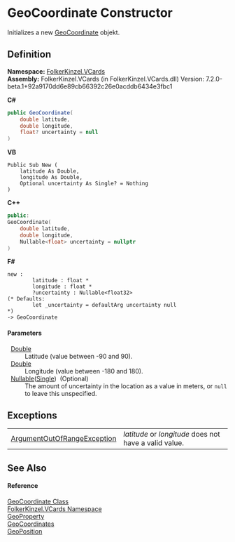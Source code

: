 # GeoCoordinate Constructor


Initializes a new <a href="b5bf71bf-3cb4-c1a6-4a89-904c085dd7f3.md">GeoCoordinate</a> objekt.



## Definition
**Namespace:** <a href="67dce261-ab8f-dd0a-4c0c-bc2633c1719e.md">FolkerKinzel.VCards</a>  
**Assembly:** FolkerKinzel.VCards (in FolkerKinzel.VCards.dll) Version: 7.2.0-beta.1+92a9170dd6e89cb66392c26e0acddb6434e3fbc1

**C#**
``` C#
public GeoCoordinate(
	double latitude,
	double longitude,
	float? uncertainty = null
)
```
**VB**
``` VB
Public Sub New ( 
	latitude As Double,
	longitude As Double,
	Optional uncertainty As Single? = Nothing
)
```
**C++**
``` C++
public:
GeoCoordinate(
	double latitude, 
	double longitude, 
	Nullable<float> uncertainty = nullptr
)
```
**F#**
``` F#
new : 
        latitude : float * 
        longitude : float * 
        ?uncertainty : Nullable<float32> 
(* Defaults:
        let _uncertainty = defaultArg uncertainty null
*)
-> GeoCoordinate
```



#### Parameters
<dl><dt>  <a href="https://learn.microsoft.com/dotnet/api/system.double" target="_blank" rel="noopener noreferrer">Double</a></dt><dd>Latitude (value between -90 and 90).</dd><dt>  <a href="https://learn.microsoft.com/dotnet/api/system.double" target="_blank" rel="noopener noreferrer">Double</a></dt><dd>Longitude (value between -180 and 180).</dd><dt>  <a href="https://learn.microsoft.com/dotnet/api/system.nullable-1" target="_blank" rel="noopener noreferrer">Nullable</a>(<a href="https://learn.microsoft.com/dotnet/api/system.single" target="_blank" rel="noopener noreferrer">Single</a>)  (Optional)</dt><dd>The amount of uncertainty in the location as a value in meters, or <code>null</code> to leave this unspecified.</dd></dl>

## Exceptions
<table>
<tr>
<td><a href="https://learn.microsoft.com/dotnet/api/system.argumentoutofrangeexception" target="_blank" rel="noopener noreferrer">ArgumentOutOfRangeException</a></td>
<td><em>latitude</em> or <em>longitude</em> does not have a valid value.</td></tr>
</table>

## See Also


#### Reference
<a href="b5bf71bf-3cb4-c1a6-4a89-904c085dd7f3.md">GeoCoordinate Class</a>  
<a href="67dce261-ab8f-dd0a-4c0c-bc2633c1719e.md">FolkerKinzel.VCards Namespace</a>  
<a href="cebf2b25-a331-1126-b40d-697dc18dcb72.md">GeoProperty</a>  
<a href="e113b21a-517e-133e-8e60-9d57fc8eca24.md">GeoCoordinates</a>  
<a href="33961cec-7636-4eb4-60a7-9614f60bc98d.md">GeoPosition</a>  
